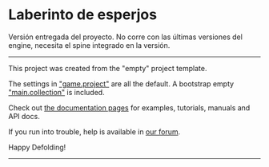 # Laberinto de esperjos

Versión entregada del proyecto. 
No corre con las últimas versiones del engine, necesita el spine integrado en la versión.


---
This project was created from the "empty" project template.

The settings in ["game.project"](defold://open?path=/game.project) are all the default. A bootstrap empty ["main.collection"](defold://open?path=/main/main.collection) is included.

Check out [the documentation pages](https://defold.com/learn) for examples, tutorials, manuals and API docs.

If you run into trouble, help is available in [our forum](https://forum.defold.com).

Happy Defolding!

---
